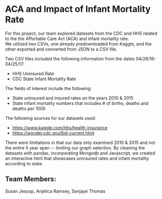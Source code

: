 # ACA and Impact of Infant Mortality Rate 
For this project, our team explored datasets from the CDC and HHS related to the the Affortable Care Act (ACA) and infant mortality rate.  
We utilized two CSVs, one already predownloaded from Kaggle, and the other exported and converted from JSON to a CSV file.

Two CSV files included the following information from the dates 04/26/16-04/25/17:
* HHS Uninsured Rate
* CDC State Infant Mortality Rate

The fields of interest include the following:
* State uninsured and insured rates on the years 2010 & 2015
* State infant mortality numbers that includes # of births, deaths and deaths per 1000

The following sources for our datasets used:
* https://www.kaggle.com/hhs/health-insurance
* https://wonder.cdc.gov/lbd-current.html


There were limitations in that our data only examined 2010 & 2015 and not the entire 5 year span -- limiting our graph selection. 
By cleaning the datasets with pandas, incorporating Mongodb and Javascript, we created an interactive html that showcases uninsured rates and infant mortality according to state.

## Team Members: 
Susan Jessop, Anjelica Ramsey, Sanjaye Thomas
